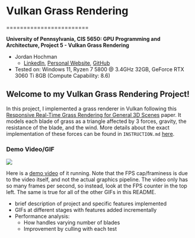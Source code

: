 # Vulkan Grass Rendering
========================

**University of Pennsylvania, CIS 5650: GPU Programming and Architecture, Project 5 - Vulkan Grass Rendering**

- Jordan Hochman
  - [LinkedIn](https://www.linkedin.com/in/jhochman24), [Personal Website](https://jordanh.xyz), [GitHub](https://github.com/JHawk0224)
- Tested on: Windows 11, Ryzen 7 5800 @ 3.4GHz 32GB, GeForce RTX 3060 Ti 8GB (Compute Capability: 8.6)

## Welcome to my Vulkan Grass Rendering Project!

In this project, I implemented a grass renderer in Vulkan following this [Responsive Real-Time Grass Rendering for General 3D Scenes](https://www.cg.tuwien.ac.at/research/publications/2017/JAHRMANN-2017-RRTG/JAHRMANN-2017-RRTG-draft.pdf) paper. It models each blade of grass as a triangle affected by 3 forces, gravity, the resistance of the blade, and the wind. More details about the exact implementation of these forces can be found in `INSTRUCTION.md` [here](INSTRUCTION.md).

### Demo Video/GIF

[![](images/deferred-5000.gif)](images/demo-video.mp4)

Here is a [demo video](images/demo-video.mp4) of it running. Note that the FPS cap/framiness is due to the video itself, and not the actual graphics pipeline. The video only has so many frames per second, so instead, look at the FPS counter in the top left. The same is true for all of the other GIFs in this README.

- brief description of project and specific features implemented
- GIFs at different stages with features added incrementally
- Performance analysis:
  - How handles varying number of blades
  - Improvement by culling with each test
